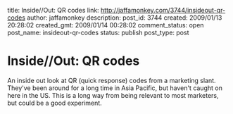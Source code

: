 title: Inside//Out: QR codes
link: http://jaffamonkey.com/3744/insideout-qr-codes
author: jaffamonkey
description: 
post_id: 3744
created: 2009/01/13 20:28:02
created_gmt: 2009/01/14 00:28:02
comment_status: open
post_name: insideout-qr-codes
status: publish
post_type: post

# Inside//Out: QR codes

An inside out look at QR (quick response) codes from a marketing slant. They've been around for a long time in Asia Pacific, but haven't caught on here in the US. This is a long way from being relevant to most marketers, but could be a good experiment.